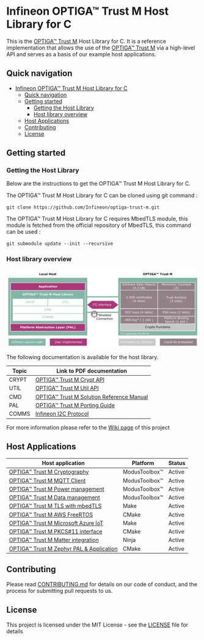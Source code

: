 # Infineon OPTIGA™ Trust M Host Library for C

This is the [OPTIGA™ Trust M](https://www.infineon.com/optiga-trust) Host Library for C. It is a reference implementation that allows the use of the [OPTIGA™ Trust M](https://www.infineon.com/optiga-trust) via a high-level API and serves as a basis of our example host applications.

## Quick navigation

- [Infineon OPTIGA™ Trust M Host Library for C](#infineon-optiga-trust-m-host-library-for-c)
  - [Quick navigation](#quick-navigation)
  - [Getting started](#getting-started)
    - [Getting the Host Library](#getting-the-host-library)
    - [Host library overview](#host-library-overview)
  - [Host Applications](#host-applications)
  - [Contributing](#contributing)
  - [License](#license)

## Getting started

### Getting the Host Library

Below are the instructions to get the OPTIGA&trade; Trust M Host Library for C.

The OPTIGA&trade; Trust M Host Library for C can be cloned using git command :

    git clone https://github.com/Infineon/optiga-trust-m.git

The OPTIGA&trade; Trust M Host Library for C requires MbedTLS module, this module is fetched from the official repository of MbedTLS, this command can be used :

    git submodule update --init --recursive


### Host library overview

![](docs/images/optiga_trust_m_system_block_diagram.png)

The following documentation is available for the host library.

| Topic | Link to PDF documentation                                                                                                                                              |
| ----- | ---------------------------------------------------------------------------------------------------------------------------------------------------------------------- |
| CRYPT | [OPTIGA™ Trust M Crypt API](https://github.com/Infineon/optiga-trust-m-overview/blob/main/docs/pdf/OPTIGA_Trust_M_ConfigGuide_v2.2.pdf)                                |
| UTIL  | [OPTIGA™ Trust M Util API](https://github.com/Infineon/optiga-trust-m-overview/blob/main/docs/pdf/optiga-trust-m/wiki/Trust-M-Util-API)                                |
| CMD   | [OPTIGA™ Trust M Solution Reference Manual](https://github.com/Infineon/optiga-trust-m-overview/blob/main/docs/pdf/OPTIGA_Trust_M_Solution_Reference_Manual_v3.60.pdf) |
| PAL   | [OPTIGA™ Trust M Porting Guide](extras/pal/README.md)                                                                                                                  |
| COMMS | [Infineon I2C Protocol](https://github.com/Infineon/optiga-trust-m-overview/blob/main/docs/pdf/Infineon_I2C_Protocol_v2.03.pdf)                                        |

For more information please refer to the [Wiki page](https://github.com/Infineon/optiga-trust-m/wiki) of this project

## Host Applications

| Host application                                                                                                                                         | Platform      | Status |
| -------------------------------------------------------------------------------------------------------------------------------------------------------- | ------------- | ------ |
| [OPTIGA™ Trust M Cryptography](https://github.com/Infineon/mtb-example-optiga-crypto)                                                                    | ModusToolbox™ | Active |
| [OPTIGA™ Trust M MQTT Client](https://github.com/Infineon/mtb-example-optiga-mqtt-client)                                                                | ModusToolbox™ | Active |
| [OPTIGA™ Trust M Power management](https://github.com/Infineon/mtb-example-optiga-power-management)                                                      | ModusToolbox™ | Active |
| [OPTIGA™ Trust M Data management](https://github.com/Infineon/mtb-example-optiga-data-management)                                                        | ModusToolbox™ | Active |
| [OPTIGA™ Trust M TLS with mbedTLS](https://github.com/Infineon/mbedtls-optiga-trust-m)                                                                   | Make          | Active |
| [OPTIGA™ Trust M AWS FreeRTOS](https://github.com/Infineon/amazon-freertos-optiga-trust)                                                                 | CMake         | Active |
| [OPTIGA™ Trust M Microsoft Azure IoT](https://github.com/Infineon/azure-esp32-optiga-trust/)                                                             | Make          | Active |
| [OPTIGA™ Trust M PKCS#11 interface](https://github.com/Infineon/pkcs11-optiga-trust-m)                                                                   | CMake         | Active |
| [OPTIGA™ Trust M Matter integration](https://github.com/project-chip/connectedhomeip/tree/v1.1-branch/examples/lock-app/infineon/psoc6#build-trustm-hsm) | Ninja         | Active |
| [OPTIGA™ Trust M Zephyr PAL & Application](https://gitlab.intra.infineon.com/koeberl/zephyr-optiga-trust-m-app)                                          | CMake         | Active |


## Contributing

Please read [CONTRIBUTING.md](CONTRIBUTING.md) for details on our code of conduct, and the process for submitting pull requests to us.

## License

This project is licensed under the MIT License - see the [LICENSE](LICENSE) file for details


[cloning-library]: #cloning-library
